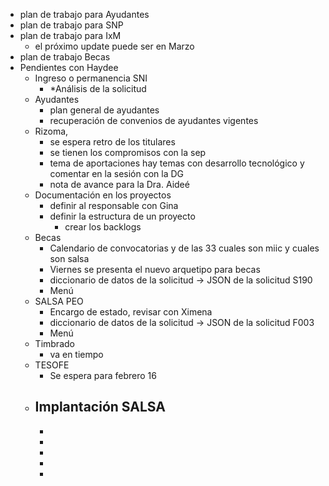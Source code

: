 - plan de trabajo para Ayudantes
- plan de trabajo para SNP
- plan de trabajo para IxM
	- el próximo update puede ser en Marzo
- plan de trabajo Becas
- Pendientes con Haydee
	- Ingreso o permanencia SNI
		- *Análisis de la solicitud
	- Ayudantes
		- plan general de ayudantes
		- recuperación de convenios de ayudantes vigentes
	- Rizoma,
		- se espera retro de los titulares
		- se tienen los compromisos con la sep
		- tema de aportaciones hay temas con desarrollo tecnológico y comentar en la sesión con la DG
		- nota de avance para la Dra. Aideé
	- Documentación en los proyectos
		- definir al responsable con Gina
		- definir la estructura de un proyecto
			- crear los backlogs
	- Becas
		- Calendario de convocatorias y de las 33 cuales son miic y cuales son salsa
		- Viernes se presenta el nuevo arquetipo para becas
		- diccionario de datos de la solicitud -> JSON de la solicitud S190
		- Menú
	- SALSA PEO
		- Encargo de estado, revisar con Ximena
		- diccionario de datos de la solicitud -> JSON de la solicitud F003
		- Menú
	- Timbrado
		- va en tiempo
	- TESOFE
		- Se espera para febrero 16
	- Implantación SALSA
		-
		-
		-
		-
		-
		-